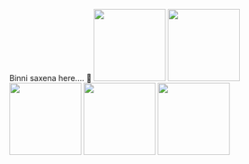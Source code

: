 
Binni saxena here.... 👋
<img src="https://onepatch.com/wp-content/uploads/2020/03/NODEJS_CIRCLE.gif" width="128"/>
<img src="https://user-images.githubusercontent.com/1560278/27637937-cb4b9b24-5c11-11e7-949b-15c1e4cdb53c.gif" width="128"/>
<img src="https://onepatch.com/wp-content/uploads/2020/03/CSS_CIRCLE.gif" width="128"/>
<img src="https://media3.giphy.com/media/XAxylRMCdpbEWUAvr8/giphy.gif?cid=6c09b952phtpxuk4fvu40wvpiv9c9ar18pvmx2tusrz1s1dw&rid=giphy.gif&ct=s" width="128"/>
<img src="https://onepatch.com/wp-content/uploads/2020/03/JAVASCRIPT_CIRCLE_NEW.gif" width="128"/>
  


